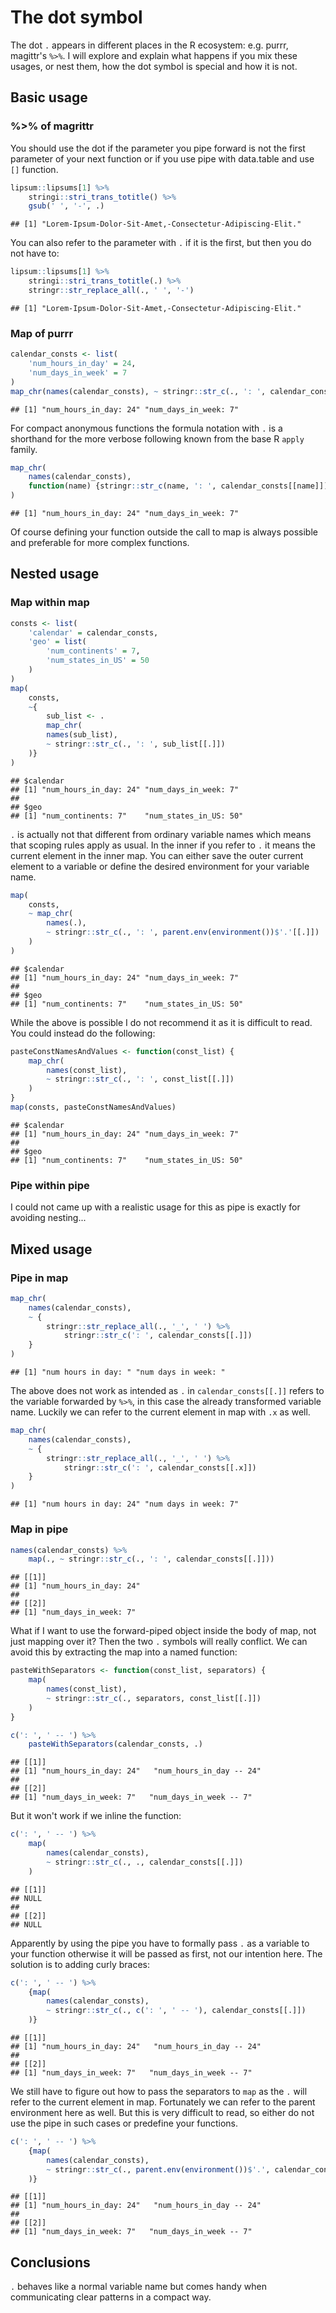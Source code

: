# The dot symbol





The dot `.` appears in different places in the R ecosystem: e.g. purrr, magittr's `%>%`. I will explore and explain what happens if you mix these usages, or nest them, how the dot symbol is special and how it is not.

## Basic usage

### %>% of magrittr

You should use the dot if the parameter you pipe forward is not the first parameter of your next function or if you use pipe with data.table and use `[]` function.


```r
lipsum::lipsums[1] %>% 
    stringi::stri_trans_totitle() %>% 
    gsub(' ', '-', .)
```

```
## [1] "Lorem-Ipsum-Dolor-Sit-Amet,-Consectetur-Adipiscing-Elit."
```

You can also refer to the parameter with `.` if it is the first, but then you do not have to:


```r
lipsum::lipsums[1] %>%
    stringi::stri_trans_totitle(.) %>% 
    stringr::str_replace_all(., ' ', '-')
```

```
## [1] "Lorem-Ipsum-Dolor-Sit-Amet,-Consectetur-Adipiscing-Elit."
```

### Map of purrr


```r
calendar_consts <- list(
    'num_hours_in_day' = 24,
    'num_days_in_week' = 7
)
map_chr(names(calendar_consts), ~ stringr::str_c(., ': ', calendar_consts[[.]]))
```

```
## [1] "num_hours_in_day: 24" "num_days_in_week: 7"
```

For compact anonymous functions the formula notation with `.` is a shorthand for the more verbose following known from the base R `apply` family.


```r
map_chr(
    names(calendar_consts),
    function(name) {stringr::str_c(name, ': ', calendar_consts[[name]])}
)
```

```
## [1] "num_hours_in_day: 24" "num_days_in_week: 7"
```

Of course defining your function outside the call to map is always possible and preferable for more complex functions.

## Nested usage

### Map within map


```r
consts <- list(
    'calendar' = calendar_consts,
    'geo' = list(
        'num_continents' = 7,
        'num_states_in_US' = 50
    )
)
map(
    consts,
    ~{
        sub_list <- .
        map_chr(
        names(sub_list),
        ~ stringr::str_c(., ': ', sub_list[[.]])
    )}
)
```

```
## $calendar
## [1] "num_hours_in_day: 24" "num_days_in_week: 7" 
## 
## $geo
## [1] "num_continents: 7"    "num_states_in_US: 50"
```

`.` is actually not that different from ordinary variable names which means that scoping rules apply as usual. In the inner if you refer to `.` it means the current element in the inner map. You can either save the outer current element to a variable or define the desired environment for your variable name.


```r
map(
    consts,
    ~ map_chr(
        names(.),
        ~ stringr::str_c(., ': ', parent.env(environment())$'.'[[.]])
    )
)
```

```
## $calendar
## [1] "num_hours_in_day: 24" "num_days_in_week: 7" 
## 
## $geo
## [1] "num_continents: 7"    "num_states_in_US: 50"
```

While the above is possible I do not recommend it as it is difficult to read.
You could instead do the following:


```r
pasteConstNamesAndValues <- function(const_list) {
    map_chr(
        names(const_list),
        ~ stringr::str_c(., ': ', const_list[[.]])
    )  
}
map(consts, pasteConstNamesAndValues)
```

```
## $calendar
## [1] "num_hours_in_day: 24" "num_days_in_week: 7" 
## 
## $geo
## [1] "num_continents: 7"    "num_states_in_US: 50"
```

### Pipe within pipe

I could not came up with a realistic usage for this as pipe is exactly for avoiding nesting...

## Mixed usage

### Pipe in map


```r
map_chr(
    names(calendar_consts),
    ~ {
        stringr::str_replace_all(., '_', ' ') %>% 
            stringr::str_c(': ', calendar_consts[[.]]) 
    }
)
```

```
## [1] "num hours in day: " "num days in week: "
```

The above does not work as intended as `.` in `calendar_consts[[.]]` refers to the variable forwarded by ` %>% `, in this case the already transformed variable name. Luckily we can refer to the current element in map with `.x` as well.


```r
map_chr(
    names(calendar_consts),
    ~ {
        stringr::str_replace_all(., '_', ' ') %>% 
            stringr::str_c(': ', calendar_consts[[.x]]) 
    }
)
```

```
## [1] "num hours in day: 24" "num days in week: 7"
```

### Map in pipe


```r
names(calendar_consts) %>% 
    map(., ~ stringr::str_c(., ': ', calendar_consts[[.]]))
```

```
## [[1]]
## [1] "num_hours_in_day: 24"
## 
## [[2]]
## [1] "num_days_in_week: 7"
```

What if I want to use the forward-piped object inside the body of map, not just mapping over it? Then the two `.` symbols will really conflict. We can avoid this by extracting the map into a named function:


```r
pasteWithSeparators <- function(const_list, separators) {
    map(
        names(const_list),
        ~ stringr::str_c(., separators, const_list[[.]])
    ) 
}
```


```r
c(': ', ' -- ') %>% 
    pasteWithSeparators(calendar_consts, .)
```

```
## [[1]]
## [1] "num_hours_in_day: 24"   "num_hours_in_day -- 24"
## 
## [[2]]
## [1] "num_days_in_week: 7"   "num_days_in_week -- 7"
```

But it won't work if we inline the function:


```r
c(': ', ' -- ') %>% 
    map(
        names(calendar_consts),
        ~ stringr::str_c(., ., calendar_consts[[.]])
    ) 
```

```
## [[1]]
## NULL
## 
## [[2]]
## NULL
```

Apparently by using the pipe you have to formally pass `.` as a variable to your function otherwise it will be passed as first, not our intention here. The solution is to adding curly braces:


```r
c(': ', ' -- ') %>% 
    {map(
        names(calendar_consts),
        ~ stringr::str_c(., c(': ', ' -- '), calendar_consts[[.]])
    )} 
```

```
## [[1]]
## [1] "num_hours_in_day: 24"   "num_hours_in_day -- 24"
## 
## [[2]]
## [1] "num_days_in_week: 7"   "num_days_in_week -- 7"
```

We still have to figure out how to pass the separators to `map` as the `.` will refer to the current element in map. Fortunately we can refer to the parent environment here as well. But this is very difficult to read, so either do not use the pipe in such cases or predefine your functions. 


```r
c(': ', ' -- ') %>% 
    {map(
        names(calendar_consts),
        ~ stringr::str_c(., parent.env(environment())$'.', calendar_consts[[.]])
    )} 
```

```
## [[1]]
## [1] "num_hours_in_day: 24"   "num_hours_in_day -- 24"
## 
## [[2]]
## [1] "num_days_in_week: 7"   "num_days_in_week -- 7"
```

## Conclusions

`.` behaves like a normal variable name but comes handy when communicating clear patterns in a compact way.
